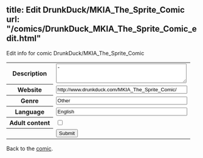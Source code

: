 title: Edit DrunkDuck/MKIA_The_Sprite_Comic
url: "/comics/DrunkDuck_MKIA_The_Sprite_Comic_edit.html"
---
Edit info for comic DrunkDuck/MKIA_The_Sprite_Comic

<form name="comic" action="http://gaepostmail.appspot.com/comic/" method="post">
<table class="comicinfo">
<tr>
<th>Description</th><td><textarea name="description" cols="40" rows="3">-</textarea></td>
</tr>
<tr>
<th>Website</th><td><input type="text" name="url" value="http://www.drunkduck.com/MKIA_The_Sprite_Comic/" size="40"/></td>
</tr>
<tr>
<th>Genre</th><td><input type="text" name="genre" value="Other" size="40"/></td>
</tr>
<tr>
<th>Language</th><td><input type="text" name="language" value="English" size="40"/></td>
</tr>
<tr>
<th>Adult content</th><td><input type="checkbox" name="adult" value="adult" /></td>
</tr>
<tr>
<th></th><td>
<input type="hidden" name="comic" value="DrunkDuck_MKIA_The_Sprite_Comic" />
<input type="submit" name="submit" value="Submit" />
</td>
</tr>
</table>
</form>

Back to the [comic](DrunkDuck_MKIA_The_Sprite_Comic.html).
